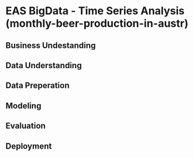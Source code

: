 # EAS BigData - Time Series Analysis (monthly-beer-production-in-austr)

## Business Undestanding

## Data Understanding

## Data Preperation

## Modeling

## Evaluation

## Deployment